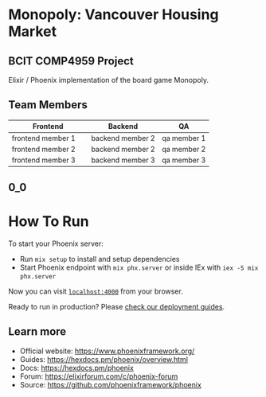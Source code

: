 # Monopoly: Vancouver Housing Market
## BCIT COMP4959 Project

Elixir / Phoenix implementation of the board game Monopoly.

## Team Members
| Frontend | Backend | QA |
|----------|----------|----------|
| frontend member 1 [![Github](./github-logo.png)](https://example.com)  | backend member 2    | qa member 1      |
| frontend member 2    | backend member 2    | qa member 2     |
| frontend member 3    | backend member 3    | qa member 3       |

## 0_0

# How To Run
To start your Phoenix server:

  * Run `mix setup` to install and setup dependencies
  * Start Phoenix endpoint with `mix phx.server` or inside IEx with `iex -S mix phx.server`

Now you can visit [`localhost:4000`](http://localhost:4000) from your browser.

Ready to run in production? Please [check our deployment guides](https://hexdocs.pm/phoenix/deployment.html).

## Learn more

  * Official website: https://www.phoenixframework.org/
  * Guides: https://hexdocs.pm/phoenix/overview.html
  * Docs: https://hexdocs.pm/phoenix
  * Forum: https://elixirforum.com/c/phoenix-forum
  * Source: https://github.com/phoenixframework/phoenix

